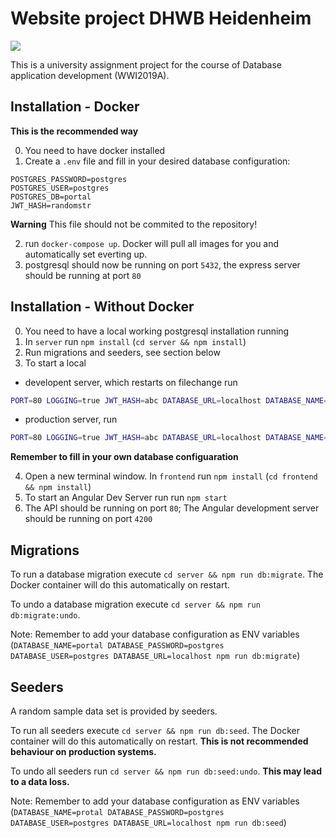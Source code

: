 # Website project DHWB Heidenheim
![](https://github.com/ToKoSoftware/dhbw-svm-portal/workflows/CI/badge.svg)


This is a university assignment project for the course of Database application development (WWI2019A).


## Installation - Docker
**This is the recommended way**

0. You need to have docker installed
1. Create a `.env` file and fill in your desired database configuration:

```
POSTGRES_PASSWORD=postgres
POSTGRES_USER=postgres
POSTGRES_DB=portal
JWT_HASH=randomstr
```
**Warning** This file should not be commited to the repository!

2. run `docker-compose up`. Docker will pull all images for you and automatically set everting up.
3. postgresql should now be running on port `5432`, the express server should be running at port `80`

## Installation - Without Docker
0. You need to have a local working postgresql installation running
1. In `server` run `npm install` (`cd server && npm install`)
2. Run migrations and seeders, see section below
3. To start a local 
  - developent server, which restarts on filechange run 
  ```bash
  PORT=80 LOGGING=true JWT_HASH=abc DATABASE_URL=localhost DATABASE_NAME=portal DATABASE_USER=postgres DATABASE_PASSWORD=postgres npm run dev
  ```
  - production server, run 
  ```bash
  PORT=80 LOGGING=true JWT_HASH=abc DATABASE_URL=localhost DATABASE_NAME=portal DATABASE_USER=postgres DATABASE_PASSWORD=postgres npm start
  ```
  **Remember to fill in your own database configuaration**
  
4. Open a new terminal window. In `frontend` run `npm install` (`cd frontend && npm install`)
5. To start an Angular Dev Server run run `npm start`
6. The API should be running on port `80`; The Angular development server should be running on port `4200` 

## Migrations

To run a database migration execute `cd server && npm run db:migrate`. The Docker container will do this automatically on restart.

To undo a database migration execute `cd server && npm run db:migrate:undo`.

Note: Remember to add your database configuration as ENV variables (`DATABASE_NAME=portal DATABASE_PASSWORD=postgres DATABASE_USER=postgres DATABASE_URL=localhost npm run db:migrate`) 

## Seeders

A random sample data set is provided by seeders.

To run all seeders execute `cd server && npm run db:seed`. The Docker container will do this automatically on restart.
**This is not recommended behaviour on production systems.**

To undo all seeders run `cd server && npm run db:seed:undo`. **This may lead to a data loss.**

Note: Remember to add your database configuration as ENV variables (`DATABASE_NAME=protal DATABASE_PASSWORD=postgres DATABASE_USER=postgres DATABASE_URL=localhost npm run db:seed`) 
